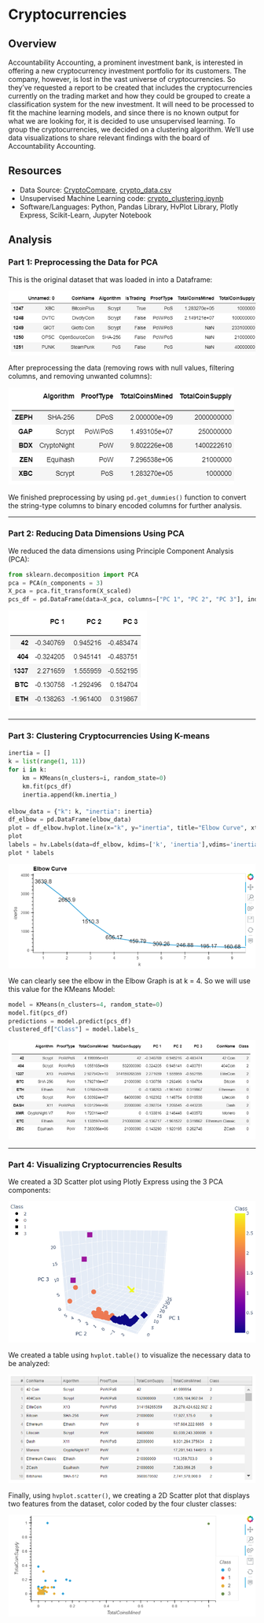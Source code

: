 # Cryptocurrencies

## Overview

Accountability Accounting, a prominent investment bank, is interested in offering a new cryptocurrency investment portfolio for its customers. The company, however, is lost in the vast universe of cryptocurrencies. So they’ve requested a report to be created that includes the cryptocurrencies currently on the trading market and how they could be grouped to create a classification system for the new investment. It will need to be processed to fit the machine learning models, and since there is no known output for what we are looking for, it is decided to use unsupervised learning. To group the cryptocurrencies, we decided on a clustering algorithm. We’ll use data visualizations to share relevant findings with the board of Accountability Accounting.

## Resources

* Data Source: [CryptoCompare](https://min-api.cryptocompare.com/data/all/coinlist), [crypto_data.csv](https://github.com/doliver231/Cryptocurrencies/blob/main/crypto_data.csv)
* Unsupervised Machine Learning code: [crypto_clustering.ipynb](https://github.com/doliver231/Cryptocurrencies/blob/main/crypto_clustering.ipynb)
* Software/Languages: Python, Pandas Library, HvPlot Library, Plotly Express, Scikit-Learn, Jupyter Notebook

## Analysis

### Part 1: Preprocessing the Data for PCA

This is the original dataset that was loaded in into a Dataframe:

![Original crypto_df](https://github.com/doliver231/Cryptocurrencies/blob/main/Images/crypto_df.png)

After preprocessing the data (removing rows with null values, filtering columns, and removing unwanted columns):

![Cleaned crypto_df](https://github.com/doliver231/Cryptocurrencies/blob/main/Images/cleaned_crypto_df.png)

We finished preprocessing by using `pd.get_dummies()` function to convert the string-type columns to binary encoded columns for further analysis.

-------------------------------------------------------------------

### Part 2: Reducing Data Dimensions Using PCA

We reduced the data dimensions using Principle Component Analysis (PCA):

```py
from sklearn.decomposition import PCA
pca = PCA(n_components = 3)
X_pca = pca.fit_transform(X_scaled)
pcs_df = pd.DataFrame(data=X_pca, columns=["PC 1", "PC 2", "PC 3"], index = df_clean.index)
```

![PCA](https://github.com/doliver231/Cryptocurrencies/blob/main/Images/PCA.png)

-------------------------------------------------------------------

### Part 3: Clustering Cryptocurrencies Using K-means

```py
inertia = []
k = list(range(1, 11))
for i in k:
    km = KMeans(n_clusters=i, random_state=0)
    km.fit(pcs_df)
    inertia.append(km.inertia_)

elbow_data = {"k": k, "inertia": inertia}
df_elbow = pd.DataFrame(elbow_data)
plot = df_elbow.hvplot.line(x="k", y="inertia", title="Elbow Curve", xticks=k)
plot
labels = hv.Labels(data=df_elbow, kdims=['k', 'inertia'],vdims='inertia')
plot * labels
```

![Elbow Data](https://github.com/doliver231/Cryptocurrencies/blob/main/Images/ElbowCurve.png)

We can clearly see the elbow in the Elbow Graph is at k = 4. So we will use this value for the KMeans Model:

```py
model = KMeans(n_clusters=4, random_state=0)
model.fit(pcs_df)
predictions = model.predict(pcs_df)
clustered_df["Class"] = model.labels_
```

![Clustered_df](https://github.com/doliver231/Cryptocurrencies/blob/main/Images/ClusteredDF.png)

-------------------------------------------------------------------

### Part 4: Visualizing Cryptocurrencies Results

We created a 3D Scatter plot using Plotly Express using the 3 PCA components:

![3d Plot](https://github.com/doliver231/Cryptocurrencies/blob/main/Images/3DPLOT.png)

We created a table using `hvplot.table()` to visualize the necessary data to be analyzed:

![HV Table](https://github.com/doliver231/Cryptocurrencies/blob/main/Images/hvtable.png)

Finally, using `hvplot.scatter()`, we creating a 2D Scatter plot that displays two features from the dataset, color coded by the four cluster classes:

![Scatter](https://github.com/doliver231/Cryptocurrencies/blob/main/Images/hvScatter.png)



